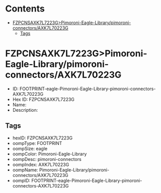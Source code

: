 



Contents
========

* [FZPCNSAXK7L7223G>Pimoroni-Eagle-Library/pimoroni-connectors/AXK7L70223G](#fzpcnsaxk7l7223gpimoroni-eagle-librarypimoroni-connectorsaxk7l70223g)
	* [Tags](#tags)

# FZPCNSAXK7L7223G>Pimoroni-Eagle-Library/pimoroni-connectors/AXK7L70223G

- ID: FOOTPRINT-eagle-Pimoroni-Eagle-Library-pimoroni-connectors-AXK7L70223G
- Hex ID: FZPCNSAXK7L7223G
- Name: 
- Description: 

## Tags

- hexID: FZPCNSAXK7L7223G
- oompType: FOOTPRINT
- oompSize: eagle
- oompColor: Pimoroni-Eagle-Library
- oompDesc: pimoroni-connectors
- oompIndex: AXK7L70223G
- oompName: Pimoroni-Eagle-Library/pimoroni-connectors/AXK7L70223G
- oompID: FOOTPRINT-eagle-Pimoroni-Eagle-Library-pimoroni-connectors-AXK7L70223G
